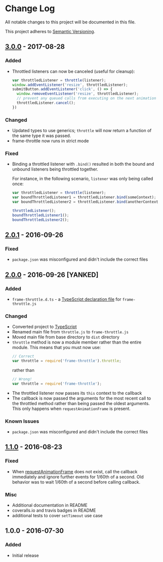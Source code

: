 # Change Log
All notable changes to this project will be documented in this file.

This project adheres to [Semantic Versioning](http://semver.org/).

## [3.0.0] - 2017-08-28
### Added
- Throttled listeners can now be canceled (useful for cleanup):
  ```js
  var throttledListener = throttle(listener);
  window.addEventListener('resize', throttledListener);
  submitButton.addEventListener('click', () => {
    window.removeEventListener('resize', throttledListener);
    // prevent any queued calls from executing on the next animation frame:
    throttledListener.cancel();
  })
  ```

### Changed
- Updated types to use generics; `throttle` will now return a function
  of the same type it was passed.
- frame-throttle now runs in strict mode

### Fixed
- Binding a throttled listener with `.bind()` resulted in both the bound and
  unbound listeners being throttled together.

  For instance, in the following scenario, `listener` was only being called once:
  ```js
  var throttledListener = throttle(listener);
  var boundThrottledListener1 = throttledListener.bind(someContext);
  var boundThrottledListener2 = throttledListener.bind(anotherContext);

  throttledListener();
  boundThrottledListener1();
  boundThrottledListener2();
  ```

## [2.0.1] - 2016-09-26
### Fixed
- `package.json` was misconfigured and didn't include the correct files

## [2.0.0] - 2016-09-26 [YANKED]
### Added
- `frame-throttle.d.ts` - a [TypeScript declaration file] for `frame-throttle.js`

### Changed
- Converted project to [TypeScript]
- Renamed main file from `throttle.js` to `frame-throttle.js`
- Moved main file from base directory to `dist` directory
- `throttle` method is now a module member rather than the entire module.
  This means that you must now use:
  ```js
  // Correct
  var throttle = require('frame-throttle').throttle;
  ```
  rather than
  ```js
  // Wrong!
  var throttle = require('frame-throttle');
  ```
- The throttled listener now passes its `this` context to the callback
- The callback is now passed the arguments for the most recent call to the
  throttled method rather than being passed the oldest arguments.
  This only happens when `requestAnimationFrame` is present.

### Known Issues
- `package.json` was misconfigured and didn't include the correct files

## [1.1.0] - 2016-08-23
### Fixed
- When [requestAnimationFrame] does not exist, call the callback immediately
  and ignore further events for 1/60th of a second. Old behavior was to wait
  1/60th of a second before calling callback.

### Misc
- Additional documentation in README
- coveralls.io and travis badges in README
- additional tests to cover `setTimeout` use case

## 1.0.0 - 2016-07-30
### Added
- Initial release


[requestAnimationFrame]: https://developer.mozilla.org/en-US/docs/Web/API/window/requestAnimationFrame
[TypeScript]: http://www.typescriptlang.org
[TypeScript declaration file]: https://www.typescriptlang.org/docs/handbook/writing-declaration-files.html

[1.1.0]: https://github.com/pelotoncycle/frame-throttle/compare/v1.0.0...v1.1.0
[2.0.0]: https://github.com/pelotoncycle/frame-throttle/compare/v1.1.0...v2.0.0
[2.0.1]: https://github.com/pelotoncycle/frame-throttle/compare/v1.1.0...v2.0.1
[3.0.0]: https://github.com/pelotoncycle/frame-throttle/compare/v2.0.1...v3.0.0
